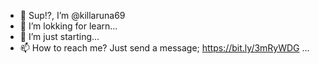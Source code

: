 - 👋 Sup!?, I’m @killaruna69
- 👀 I’m lokking for learn...
- 🌱 I’m just starting...
- 📫 How to reach me? Just send a message; https://bit.ly/3mRyWDG ...

<!---
killaruna69/killaruna69 is a ✨ special ✨ repository because its `README.md` (this file) appears on your GitHub profile.
You can click the Preview link to take a look at your changes.
--->
